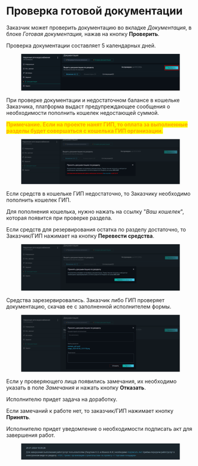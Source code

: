 # Проверка готовой документации

Заказчик может проверить документацию во вкладке _Документация_, в блоке _Готовая документация,_ нажав на кнопку **Проверить**_._

Проверка документации составляет 5 календарных дней.

<figure><img src="../../.gitbook/assets/image (121).png" alt=""><figcaption></figcaption></figure>

При проверке документации и недостаточном балансе в кошельке Заказчика, платформа выдаст предупреждающее сообщения о необходимости пополнить кошелек недостающей суммой.

<mark style="color:orange;">**Примечание. Если на проекте нанят ГИП, то оплата за выполненные разделы будет совершаться с кошелька ГИП организации.**</mark>

<figure><img src="../../.gitbook/assets/image (122).png" alt=""><figcaption></figcaption></figure>

Если средств в кошельке ГИП недостаточно, то Заказчику необходимо пополнить кошелек ГИП. &#x20;

Для пополнения кошелька, нужно нажать на ссылку "_Ваш кошелек_", которая появится при проверке раздела.

Если средств для резервирования остатка по разделу достаточно, то Заказчик/ГИП нажимает на кнопку **Перевести средства**.

<figure><img src="../../.gitbook/assets/image (123).png" alt=""><figcaption></figcaption></figure>

Средства зарезервировались. Заказчик либо ГИП проверяет документацию, скачав ее с заполненной исполнителем формы.

<figure><img src="../../.gitbook/assets/image (124).png" alt=""><figcaption></figcaption></figure>

Если у проверяющего лица появились замечания, их необходимо указать в поле _Замечания_ и нажать кнопку **Отказать**.

Исполнителю придет задача на доработку.

Если замечаний к работе нет, то заказчик/ГИП нажимает кнопку **Принять**.&#x20;

Исполнителю придет уведомление о необходимости подписать акт для завершения работ.

<figure><img src="../../.gitbook/assets/image (1794).png" alt=""><figcaption></figcaption></figure>
